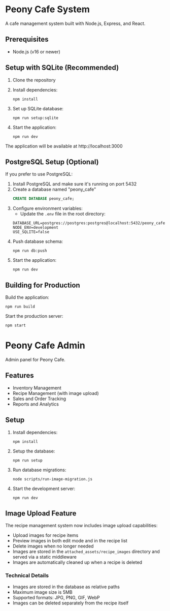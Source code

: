 # Peony Cafe System

A cafe management system built with Node.js, Express, and React.

## Prerequisites

- Node.js (v16 or newer)

## Setup with SQLite (Recommended)

1. Clone the repository
2. Install dependencies:
   ```
   npm install
   ```

3. Set up SQLite database:
   ```
   npm run setup:sqlite
   ```

4. Start the application:
   ```
   npm run dev
   ```

The application will be available at http://localhost:3000

## PostgreSQL Setup (Optional)

If you prefer to use PostgreSQL:

1. Install PostgreSQL and make sure it's running on port 5432
2. Create a database named "peony_cafe"
   ```sql
   CREATE DATABASE peony_cafe;
   ```
3. Configure environment variables:
   - Update the `.env` file in the root directory:
   ```
   DATABASE_URL=postgres://postgres:postgres@localhost:5432/peony_cafe
   NODE_ENV=development
   USE_SQLITE=false
   ```
4. Push database schema:
   ```
   npm run db:push
   ```
5. Start the application:
   ```
   npm run dev
   ```

## Building for Production

Build the application:
```
npm run build
```

Start the production server:
```
npm start
```

# Peony Cafe Admin

Admin panel for Peony Cafe.

## Features

- Inventory Management
- Recipe Management (with image upload)
- Sales and Order Tracking
- Reports and Analytics

## Setup

1. Install dependencies:
   ```
   npm install
   ```

2. Setup the database:
   ```
   npm run setup
   ```

3. Run database migrations:
   ```
   node scripts/run-image-migration.js
   ```

4. Start the development server:
   ```
   npm run dev
   ```

## Image Upload Feature

The recipe management system now includes image upload capabilities:

- Upload images for recipe items
- Preview images in both edit mode and in the recipe list
- Delete images when no longer needed
- Images are stored in the `attached_assets/recipe_images` directory and served via a static middleware
- Images are automatically cleaned up when a recipe is deleted

### Technical Details

- Images are stored in the database as relative paths
- Maximum image size is 5MB
- Supported formats: JPG, PNG, GIF, WebP
- Images can be deleted separately from the recipe itself 